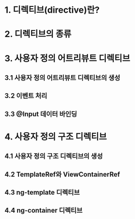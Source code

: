 # 1. 디렉티브(directive)란?
# 2. 디렉티브의 종류
# 3. 사용자 정의 어트리뷰트 디렉티브
## 3.1 사용자 정의 어트리뷰트 디렉티브의 생성
## 3.2 이벤트 처리
## 3.3 @Input 데이터 바인딩
# 4. 사용자 정의 구조 디렉티브
## 4.1 사용자 정의 구조 디렉티브의 생성
## 4.2 TemplateRef와 ViewContainerRef
## 4.3 ng-template 디렉티브
## 4.4 ng-container 디렉티브